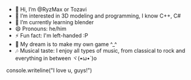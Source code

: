 - 👋 Hi, I’m @RyzMax or Tozavi
- 👀 I’m interested in 3D modeling and programming, I know C++, C#
- 🌱 I’m currently learning blender
- 😄 Pronouns: he/him
- ⚡ Fun fact: I'm left-handed :P
- 🌠 My dream is to make my own game ^_^
- 🎶 Musical taste: I enjoy all types of music, from classical to rock and everything in between ヾ(•ω•`)o

console.writeline("I love u, guys!")

